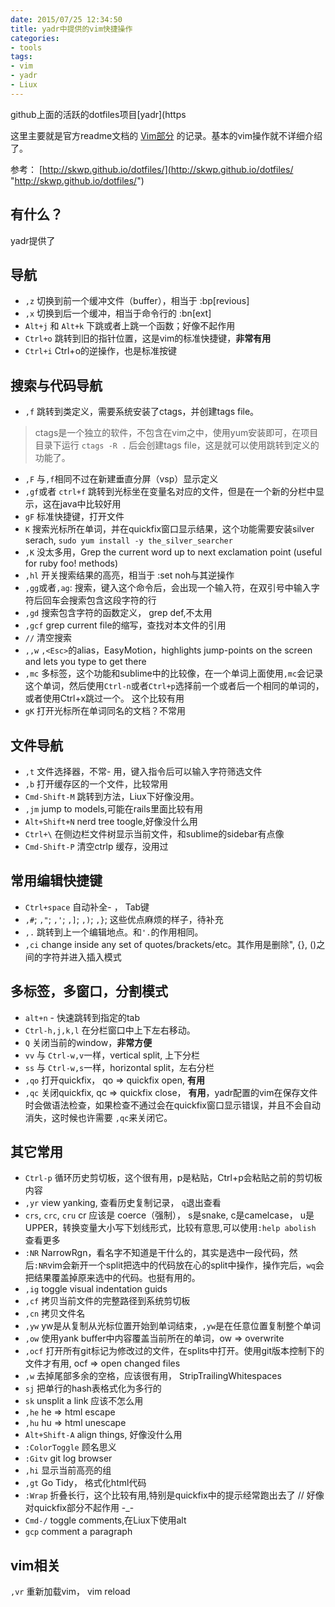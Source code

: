 ```yaml
---
date: 2015/07/25 12:34:50
title: yadr中提供的vim快捷操作
categories:
- tools
tags:
- vim
- yadr
- Liux
---
```


github上面的活跃的dotfiles项目[yadr](https

这里主要就是官方readme文档的 [Vim部分](https://github.com/skwp/dotfiles/#vim---whats-included "https://github.com/skwp/dotfiles/#vim---whats-included") 的记录。基本的vim操作就不详细介绍了。

参考： [http://skwp.github.io/dotfiles/](http://skwp.github.io/dotfiles/ "http://skwp.github.io/dotfiles/")
## 有什么？ ##
yadr提供了

## 导航 ##

- `,z` 切换到前一个缓冲文件（buffer），相当于 :bp[revious]
- `,x` 切换到后一个缓冲，相当于命令行的 :bn[ext]
- `Alt+j` 和 `Alt+k` 下跳或者上跳一个函数；好像不起作用
- `Ctrl+o` 跳转到旧的指针位置，这是vim的标准快捷键，**非常有用**
- `Ctrl+i` Ctrl+o的逆操作，也是标准按键

## 搜索与代码导航 ##

- `,f` 跳转到类定义，需要系统安装了ctags，并创建tags file。

> ctags是一个独立的软件，不包含在vim之中，使用yum安装即可，在项目目录下运行 `ctags -R .` 后会创建tags file，这是就可以使用跳转到定义的功能了。

- `,F` 与`,f`相同不过在新建垂直分屏（vsp）显示定义
- `,gf`或者 `ctrl+f` 跳转到光标坐在变量名对应的文件，但是在一个新的分栏中显示，这在java中比较好用
- `gF` 标准快捷键，打开文件
- `K` 搜索光标所在单词，并在quickfix窗口显示结果，这个功能需要安装silver serach, `sudo yum install -y the_silver_searcher `
- `,K` 没太多用，Grep the current word up to next exclamation point (useful for ruby foo! methods)
- `,hl` 开关搜索结果的高亮，相当于 :set noh与其逆操作
- `,gg`或者`,ag`: 搜索，键入这个命令后，会出现一个输入符，在双引号中输入字符后回车会搜索包含这段字符的行
- `,gd` 搜索包含字符的函数定义， grep def,不太用
- `,gcf` grep current file的缩写，查找对本文件的引用
- `//` 清空搜索
- `,,w` `,<Esc>`的alias，EasyMotion，highlights jump-points on the screen and lets you type to get there
- `,mc` 多标签，这个功能和sublime中的比较像，在一个单词上面使用`,mc`会记录这个单词，然后使用`Ctrl-n`或者`Ctrl+p`选择前一个或者后一个相同的单词的，或者使用Ctrl+x跳过一个。 这个比较有用
- `gK` 打开光标所在单词同名的文档？不常用

## 文件导航 ##

- `,t`  文件选择器，不常- 用，键入指令后可以输入字符筛选文件
- `,b` 打开缓存区的一个文件，比较常用
- `Cmd-Shift-M` 跳转到方法，Liux下好像没用。
- `,jm` jump to models,可能在rails里面比较有用
- `Alt+Shift+N` nerd tree toogle,好像没什么用
- `Ctrl+\` 在侧边栏文件树显示当前文件，和sublime的sidebar有点像
- `Cmd-Shift-P` 清空ctrlp 缓存，没用过

## 常用编辑快捷键 ##

- `Ctrl+space` 自动补全- ， Tab键
- `,#`; `,"`; `,'`; `,]`; `,)`; `,}`;  这些优点麻烦的样子，待补充
- `,.` 跳转到上一个编辑地点。和`'.`的作用相同。
- `,ci` change inside any set of quotes/brackets/etc。其作用是删除", {}, ()之间的字符并进入插入模式

## 多标签，多窗口，分割模式 ##

- `alt+n` - 快速跳转到指定的tab
- `Ctrl-h,j,k,l` 在分栏窗口中上下左右移动。
- `Q` 关闭当前的window，**非常方便**
- `vv` 与 `Ctrl-w,v`一样，vertical split, 上下分栏
- `ss` 与 `Ctrl-w,s`一样，horizontal split，左右分栏
- `,qo` 打开quickfix， qo => quickfix open, **有用**
- `,qc` 关闭quickfix,  qc => quickfix close， **有用**，yadr配置的vim在保存文件时会做语法检查，如果检查不通过会在quickfix窗口显示错误，并且不会自动消失，这时候也许需要 `,qc`来关闭它。

## 其它常用 ##

- `Ctrl-p` 循环历史剪切板，这个很有用，p是粘贴，Ctrl+p会粘贴之前的剪切板内容
- `,yr` view yanking, 查看历史复制记录， `q`退出查看
- `crs`, `crc`, `cru` cr 应该是 coerce（强制）， s是snake, c是camelcase， u是UPPER，转换变量大小写下划线形式，比较有意思,可以使用`:help abolish `查看更多
- `:NR` NarrowRgn，看名字不知道是干什么的，其实是选中一段代码，然后`:NR`vim会新开一个split把选中的代码放在心的split中操作，操作完后，`wq`会把结果覆盖掉原来选中的代码。也挺有用的。
- `,ig` toggle visual indentation guids
- `,cf` 拷贝当前文件的完整路径到系统剪切板
- `,cn` 拷贝文件名
- `,yw` yw是从复制从光标位置开始到单词结束，`,yw`是在任意位置复制整个单词
- `,ow` 使用yank buffer中内容覆盖当前所在的单词，ow => overwrite
- `,ocf` 打开所有git标记为修改过的文件，在splits中打开。使用git版本控制下的文件才有用, ocf => open changed files
- `,w` 去掉尾部多余的空格，应该很有用， StripTrailingWhitespaces
- `sj` 把单行的hash表格式化为多行的
- `sk` unsplit a link 应该不怎么用
- `,he` he => html escape
- `,hu` hu => html unescape
- `Alt+Shift-A` align things, 好像没什么用
- `:ColorToggle` 顾名思义
- `:Gitv` git log browser
- `,hi`  显示当前高亮的组
- `,gt` Go Tidy， 格式化html代码
- `:Wrap` 折叠长行，这个比较有用,特别是quickfix中的提示经常跑出去了 // 好像对quickfix部分不起作用 -_-
- `Cmd-/` toggle comments,在Liux下使用alt
- `gcp` comment a paragraph

## vim相关 ##
`,vr` 重新加载vim， vim reload
